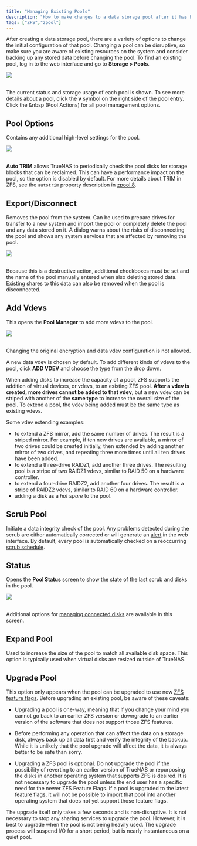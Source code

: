 ```yaml
---
title: "Managing Existing Pools"
description: "How to make changes to a data storage pool after it has been created."
tags: ["ZFS","zpool"]
---
```


After creating a data storage pool, there are a variety of options to change the initial configuration of that pool.
Changing a pool can be disruptive, so make sure you are aware of existing resources on the system and consider backing up any stored data before changing the pool.
To find an existing pool, log in to the web interface and go to **Storage > Pools**.

<img src="/images/PoolsList.png">
<br><br>

The current status and storage usage of each pool is shown.
To see more details about a pool, click the **v** symbol on the right side of the pool entry.
Click the <i class="fas fa-cog" aria-hidden="true" title="Settings"></i>&nbsp (Pool Actions) for all pool management options.

## Pool Options

Contains any additional high-level settings for the pool.

<img src="/images/PoolOptions.png">
<br><br>

**Auto TRIM** allows TrueNAS to periodically check the pool disks for storage blocks that can be reclaimed.
This can have a performance impact on the pool, so the option is disabled by default.
For more details about TRIM in ZFS, see the `autotrim` property description in [zpool.8](https://zfsonlinux.org/manpages/0.8.1/man8/zpool.8.html).

## Export/Disconnect

Removes the pool from the system.
Can be used to prepare drives for transfer to a new system and import the pool or completely delete the pool and any data stored on it.
A dialog warns about the risks of disconnecting the pool and shows any system services that are affected by removing the pool.

<img src="/images/PoolExportExample.png">
<br><br>

Because this is a destructive action, additional checkboxes must be set and the name of the pool manually entered when also deleting stored data.
Existing shares to this data can also be removed when the pool is disconnected.

## Add Vdevs

This opens the **Pool Manager** to add more vdevs to the pool.

<img src="/images/AddVdevManager.png">
<br><br>

Changing the original encryption and data vdev configuration is not allowed.

A new data vdev is chosen by default.
To add different kinds of vdevs to the pool, click **ADD VDEV** and choose the type from the drop down.

When adding disks to increase the capacity of a pool, ZFS supports the addition of virtual devices, or vdevs, to an existing ZFS pool.
**After a vdev is created, more drives cannot be added to that vdev**, but a new vdev can be striped with another of the **same type** to increase the overall size of the pool.
To extend a pool, the vdev being added must be the same type as existing vdevs.

Some vdev extending examples:

+ to extend a ZFS mirror, add the same number of drives. The result is a striped mirror. For example, if ten new drives are available, a mirror of two drives could be created initially, then extended by adding another mirror of two drives, and repeating three more times until all ten drives have been added.
+ to extend a three-drive RAIDZ1, add another three drives. The resulting pool is a stripe of two RAIDZ1 vdevs, similar to RAID 50 on a hardware controller.
+ to extend a four-drive RAIDZ2, add another four drives. The result is a stripe of RAIDZ2 vdevs, similar to RAID 60 on a hardware controller.
+ adding a disk as a *hot spare* to the pool.

## Scrub Pool

Initiate a data integrity check of the pool.
Any problems detected during the scrub are either automatically corrected or will generate an [alert](/hub/initial-setup/system-alerts/) in the web interface.
By default, every pool is automatically checked on a reoccurring [scrub schedule](/hub/tasks/scheduled/scrub/).

## Status

Opens the **Pool Status** screen to show the state of the last scrub and disks in the pool.

<img src="/images/PoolStatus.png">
<br><br>

Additional options for [managing connected disks](/hub/tasks/advanced/disk-replace/) are available in this screen.

## Expand Pool

Used to increase the size of the pool to match all available disk space.
This option is typically used when virtual disks are resized outside of TrueNAS.

## Upgrade Pool

This option only appears when the pool can be upgraded to use new [ZFS feature flags](/hub/additional-topics/reference/zfs-references/#zfs-feature-flags).
Before upgrading an existing pool, be aware of these caveats:

- Upgrading a pool is one-way, meaning that if you change your mind you cannot go back to an earlier ZFS version or downgrade to an earlier version of the software that does not support those ZFS features.

- Before performing any operation that can affect the data on a storage disk, always back up all data first and verify the integrity of the backup. While it is unlikely that the pool upgrade will affect the data, it is always better to be safe than sorry.

- Upgrading a ZFS pool is optional. Do not upgrade the pool if the possibility of reverting to an earlier version of TrueNAS or repurposing the disks in another operating system that supports ZFS is desired. It is not necessary to upgrade the pool unless the end user has a specific need for the newer ZFS Feature Flags. If a pool is upgraded to the latest feature flags, it will not be possible to import that pool into another operating system that does not yet support those feature flags.

The upgrade itself only takes a few seconds and is non-disruptive.
It is not necessary to stop any sharing services to upgrade the pool.
However, it is best to upgrade when the pool is not being heavily used.
The upgrade process will suspend I/O for a short period, but is nearly instantaneous on a quiet pool.
